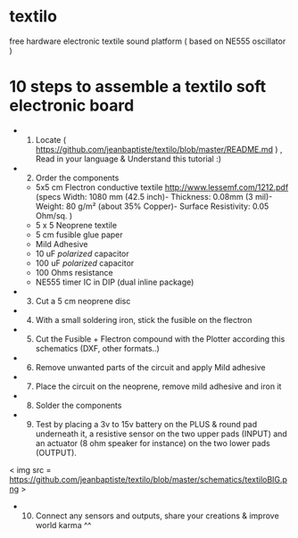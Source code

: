 # textilo
free hardware electronic textile sound platform ( based on NE555 oscillator )

# 10 steps to assemble a textilo soft electronic board

* 1. Locate ( https://github.com/jeanbaptiste/textilo/blob/master/README.md ) , Read in your language & Understand this tutorial :)
* 2. Order the components 
	* 5x5 cm Flectron conductive textile http://www.lessemf.com/1212.pdf (specs Width: 1080 mm (42.5 inch)- Thickness: 0.08mm (3 mil)- Weight: 80 g/m² (about 35% Copper)- Surface Resistivity: 0.05 Ohm/sq. )
	* 5 x 5 Neoprene textile 
	* 5 cm fusible glue paper
	* Mild Adhesive
	* 10 uF *polarized* capacitor
	* 100 uF *polarized* capacitor
	* 100 Ohms resistance 
	* NE555 timer IC in DIP (dual inline package)
* 3. Cut a 5 cm neoprene disc
* 4. With a small soldering iron, stick the fusible on the flectron
* 5. Cut the Fusible + Flectron compound with the Plotter according this schematics (DXF, other formats..)
* 6. Remove unwanted parts of the circuit and apply Mild adhesive
* 7. Place the circuit on the neoprene, remove mild adhesive and iron it
* 8. Solder the components
* 9. Test by placing a 3v to 15v battery on the PLUS & round pad underneath it, a resistive sensor on the two upper pads (INPUT) and an actuator (8 ohm speaker for instance) on the two lower pads (OUTPUT).

< img src = https://github.com/jeanbaptiste/textilo/blob/master/schematics/textiloBIG.png >

* 10. Connect any sensors and outputs, share your creations & improve world karma ^^
